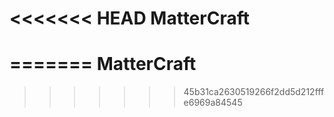 <<<<<<< HEAD
MatterCraft
===========
=======
MatterCraft
===========
>>>>>>> 45b31ca2630519266f2dd5d212fffe6969a84545

